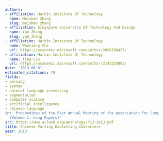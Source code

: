 ```yaml
---
authors:
- affiliation: Harbin Institute Of Technology
  name: Meishan Zhang
  slug: meishan_zhang
- affiliation: Singapore University Of Technology And Design
  name: Yue Zhang
  slug: yue_zhang
- affiliation: Harbin Institute Of Technology
  name: Wanxiang Che
  url: https://academic.microsoft.com/author/2096786427/
- affiliation: Harbin Institute Of Technology
  name: Ting Liu
  url: https://academic.microsoft.com/author/2142255895/
date: '2013-08-01'
estimated_citations: 79
fields:
- parsing
- syntax
- natural language processing
- segmentation
- computer science
- artificial intelligence
- chinese language
in: 'Proceedings of the 51st Annual Meeting of the Association for Computational Linguistics
  (Volume 1: Long Papers)'
src: https://www.aclweb.org/anthology/P13-1013.pdf
title: Chinese Parsing Exploiting Characters
year: 2013
---
```

